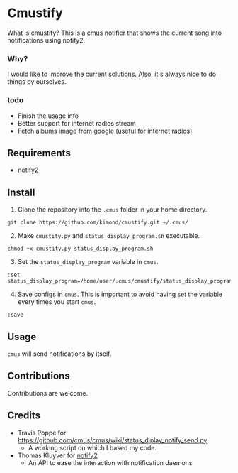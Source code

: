 Cmustify
========

What is cmustify? This is a [cmus](https://cmus.github.io/) notifier that shows the current song into notifications using notify2.

### Why?
I would like to improve the current solutions. Also, it's always nice to do
things by ourselves.

### todo
* Finish the usage info
* Better support for internet radios stream
* Fetch albums image from google (useful for internet radios)

Requirements
------------
* [notify2](https://pypi.python.org/pypi/notify2/)

Install
-------
1. Clone the repository into the `.cmus` folder in your home directory.

  ```
  git clone https://github.com/kimond/cmustify.git ~/.cmus/
  ```
2. Make `cmustity.py` and `status_display_program.sh` executable.

  ```
  chmod +x cmustity.py status_display_program.sh
  ```
3. Set the `status_display_program` variable in `cmus`.

  ```
  :set status_display_program=/home/user/.cmus/cmustify/status_display_program.sh
  ```
4. Save configs in `cmus`. This is important to avoid having set the variable every times you start `cmus`.

  ```
  :save
  ```

Usage
-----
`cmus` will send notifications by itself.

Contributions
-------------
Contributions are welcome.

Credits
-------
* Travis Poppe for https://github.com/cmus/cmus/wiki/status_diplay_notify_send.py
  * A working script on which I based my code.
* Thomas Kluyver for [notify2](https://pypi.python.org/pypi/notify2/)
  * An API to ease the interaction with notification daemons
